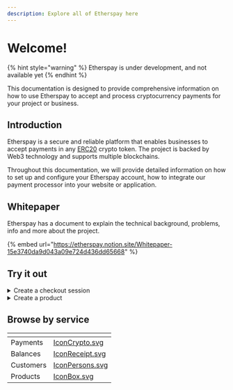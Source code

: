 ```yaml
---
description: Explore all of Etherspay here
---
```


# Welcome!

{% hint style="warning" %}
Etherspay is under development, and not available yet
{% endhint %}

This documentation is designed to provide comprehensive information on how to use Etherspay to accept and process cryptocurrency payments for your project or business.

## Introduction

Etherspay is a secure and reliable platform that enables businesses to accept payments in any [ERC20](https://ethereum.org/en/developers/docs/standards/tokens/erc-20/) crypto token. The project is backed by Web3 technology and supports multiple blockchains.

Throughout this documentation, we will provide detailed information on how to set up and configure your Etherspay account, how to integrate our payment processor into your website or application.



## Whitepaper

Etherspay has a document to explain the technical background, problems, info and more about the project.

{% embed url="https://etherspay.notion.site/Whitepaper-15e3740da9d043a09e724d436dd65668" %}

## Try it out

<details>

<summary>Create a checkout session</summary>

<pre class="language-javascript"><code class="lang-javascript"><strong>
</strong><strong>import Etherspay from "etherspay";
</strong><strong>const etherspay = new Etherspay("#api-key")
</strong><strong>
</strong><strong>const session = await etherspay.checkout.create({
</strong><strong>  success_url: 'https://example.com/success',
</strong>  line_items: [
    {price: '#price-id', quantity: 2},
  ],
  mode: 'payment',
<strong>})
</strong><strong>
</strong><strong>console.log(session.url) // https://buy.etherspay.com/75442486-0878-440c
</strong></code></pre>

</details>

<details>

<summary>Create a product</summary>

<pre class="language-javascript"><code class="lang-javascript"><strong>import Etherspay from "etherspay";
</strong>const etherspay = new Etherspay("#api-key")

const product = await etherspay.products.create({
  name: 'White T-shirt',
});
</code></pre>

</details>

## Browse by service

<table data-view="cards"><thead><tr><th></th><th data-hidden data-card-cover data-type="files"></th></tr></thead><tbody><tr><td>Payments</td><td><a href=".gitbook/assets/IconCrypto.svg">IconCrypto.svg</a></td></tr><tr><td>Balances</td><td><a href=".gitbook/assets/IconReceipt.svg">IconReceipt.svg</a></td></tr><tr><td>Customers</td><td><a href=".gitbook/assets/IconPersons.svg">IconPersons.svg</a></td></tr><tr><td>Products</td><td><a href=".gitbook/assets/IconBox.svg">IconBox.svg</a></td></tr></tbody></table>
